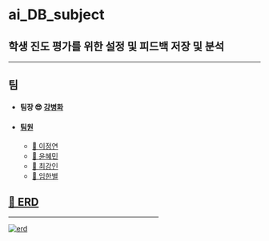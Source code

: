 # ai_DB_subject

## 학생 진도 평가를 위한 설정 및 피드백 저장 및 분석
<hr/>

## 팀
- #### 팀장 &#128526; <a href="https://github.com/kbh2705"> 강병화</br>
- #### 팀원
  - &#128103; <a href="https://github.com/jung-yeon"> 이정연</br>
  - &#128103; <a href="https://github.com/yoonhhmm"> 윤혜민</br>
  - &#128104; <a href="https://github.com/cki3113">최강인</br>
  - &#128104; <a href="https://github.com/seame12">임한별</br>

## &#128204; ERD
<hr width="300px"/>

![erd](https://github.com/jung-yeon/ai_DB_subject/assets/77679326/e911475e-d513-4b7f-a657-060e776fd9fc)

